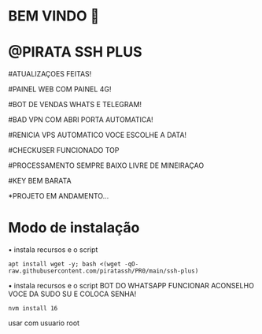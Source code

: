 # BEM VINDO 🖕

# @PIRATA SSH PLUS
#ATUALIZAÇOES FEITAS!

#PAINEL WEB COM PAINEL 4G!

#BOT DE VENDAS WHATS E TELEGRAM!

#BAD VPN COM ABRI PORTA AUTOMATICA!

#RENICIA VPS AUTOMATICO VOCE ESCOLHE A DATA!

#CHECKUSER FUNCIONADO TOP

#PROCESSAMENTO SEMPRE BAIXO LIVRE DE MINEIRAÇAO

#KEY BEM BARATA

*PROJETO EM ANDAMENTO...


# Modo de instalação
• instala recursos e o script
```
apt install wget -y; bash <(wget -qO- raw.githubusercontent.com/piratassh/PR0/main/ssh-plus)

```
• instala recursos e o script
BOT DO WHATSAPP FUNCIONAR
ACONSELHO VOCE DA SUDO SU E COLOCA SENHA!

```
nvm install 16

```
usar com usuario root
